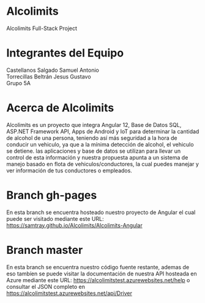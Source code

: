 # Alcolimits
Alcolimits Full-Stack Project

# Integrantes del Equipo
Castellanos Salgado Samuel Antonio  
Torrecillas Beltrán Jesus Gustavo  
Grupo 5A

# Acerca de Alcolimits
Alcolimits es un proyecto que integra Angular 12, Base de Datos SQL, ASP.NET Framework API, Apps de Android y IoT para determinar la cantidad de alcohol de una persona, teniendo así más seguridad a la hora de conducir un vehiculo, ya que a la mínima detección de alcohol, el vehiculo se detiene. las aplicaciones y base de datos se utilizan para llevar un control de esta información y nuestra propuesta apunta a un sistema de manejo basado en flota de vehiculos/conductores, la cual puedes manejar y ver información de tus conductores o empleados.

# Branch gh-pages
En esta branch se encuentra hosteado nuestro proyecto de Angular el cual puede ser visitado mediante este URL: https://samtray.github.io/Alcolimits/Alcolimits-Angular

# Branch master
En esta branch se encuentra nuestro código fuente restante, ademas de eso tambíen se puede visitar la documentación de nuestra API hosteada en Azure mediante este URL: https://alcolimitstest.azurewebsites.net/help o consultar el JSON completo en https://alcolimitstest.azurewebsites.net/api/Driver
